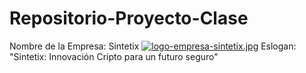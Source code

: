 # Repositorio-Proyecto-Clase
Nombre de la Empresa: Sintetix
[![logo-empresa-sintetix.jpg](https://i.postimg.cc/Ssj7fRzY/logo-empresa-sintetix.jpg)](https://postimg.cc/zbZgJJ7q)
Eslogan: "Sintetix: Innovación Cripto para un futuro seguro"
